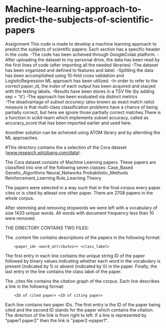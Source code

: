 # Machine-learning-approach-to-predict-the-subjects-of-scientific-papers
Assignment
This code is made to develop a machine learning approach to predict the subjects of scientific papers:
Each section has a specific header in the code.
-The code has been acheived through GoogleColab platform.
-After uploading the dataset to my personal drive, the data has been read by the first lines of code (after importing all the needed libraries)
-The dataset has been organized and defined to features and label.
-Splitting the data has been accomplished using 10-fold cross validation and LogisticRegression ML approach has been utilized.
-In order to refer to the correct paper_id, the index of each output has been acquired and stacjed with the testing labels.
-Results have been stores in a TSV file (by adding sep = '\t')
-The approach has been evaluated via distinct metrics  
-The disadvantage of *subset accuracy* (also known as exact match ratio) measure is that multi-class classification problems have a chance of being partially correct, but here we ignore those partially correct matches.There is a function in scikit-learn which implements subset accuracy, called as accuracy_score that has been imported earlier and used here.

Anonther solution can be acheived using ATOM library and by alternting the ML approaches.

#This directory contains the a selection of the Cora dataset (www.research.whizbang.com/data).

The Cora dataset consists of Machine Learning papers. These papers are classified into one of the following seven classes:
		Case_Based
		Genetic_Algorithms
		Neural_Networks
		Probabilistic_Methods
		Reinforcement_Learning
		Rule_Learning
		Theory

The papers were selected in a way such that in the final corpus every paper cites or is cited by atleast one other paper. 
There are 2708 papers in the whole corpus. 

After stemming and removing stopwords we were left with a vocabulary of size 1433 unique words. 
All words with document frequency less than 10 were removed.


THE DIRECTORY CONTAINS TWO FILES:

The .content file contains descriptions of the papers in the following format:

		<paper_id> <word_attributes>+ <class_label>

The first entry in each line contains the unique string ID of the paper followed by binary values indicating whether each word in the vocabulary is present (indicated by 1) or absent (indicated by 0) in the paper. Finally, the last entry in the line contains the class label of the paper.

The .cites file contains the citation graph of the corpus. Each line describes a link in the following format:

		<ID of cited paper> <ID of citing paper>

Each line contains two paper IDs. The first entry is the ID of the paper being cited and the second ID stands for the paper 
which contains the citation. 
The direction of the link is from right to left. 
If a line is represented by "paper1 paper2" then the link is "paper2->paper1".
